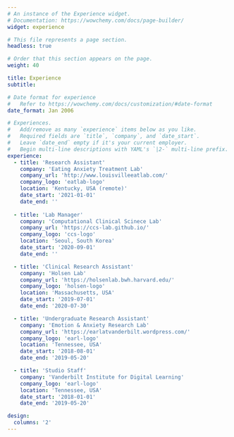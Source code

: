 ```yaml
---
# An instance of the Experience widget.
# Documentation: https://wowchemy.com/docs/page-builder/
widget: experience

# This file represents a page section.
headless: true

# Order that this section appears on the page.
weight: 40

title: Experience
subtitle:

# Date format for experience
#   Refer to https://wowchemy.com/docs/customization/#date-format
date_format: Jan 2006

# Experiences.
#   Add/remove as many `experience` items below as you like.
#   Required fields are `title`, `company`, and `date_start`.
#   Leave `date_end` empty if it's your current employer.
#   Begin multi-line descriptions with YAML's `|2-` multi-line prefix.
experience:
  - title: 'Research Assistant'
    company: 'Eating Anxiety Treatment Lab'
    company_url: 'http://www.louisvilleeatlab.com/'
    company_logo: 'eatlab-logo'
    location: 'Kentucky, USA (remote)'
    date_start: '2021-01-01'
    date_end: ''
        
  - title: 'Lab Manager'
    company: 'Computational Clinical Scinece Lab'
    company_url: 'https://ccs-lab.github.io/'
    company_logo: 'ccs-logo'
    location: 'Seoul, South Korea'
    date_start: '2020-09-01'
    date_end: ''

  - title: 'Clinical Research Assistant'
    company: 'Holsen Lab'
    company_url: 'https://holsenlab.bwh.harvard.edu/'
    company_logo: 'holsen-logo'
    location: 'Massachusetts, USA'
    date_start: '2019-07-01'
    date_end: '2020-07-30'

  - title: 'Undergraduate Research Assistant'
    company: 'Emotion & Anxiety Research Lab'
    company_url: 'https://earlatvanderbilt.wordpress.com/'
    company_logo: 'earl-logo'
    location: 'Tennessee, USA'
    date_start: '2018-08-01'
    date_end: '2019-05-20'

  - title: 'Studio Staff'
    company: 'Vanderbilt Institute for Digital Learning'
    company_logo: 'earl-logo'
    location: 'Tennessee, USA'
    date_start: '2018-01-01'
    date_end: '2019-05-20'

design:
  columns: '2'
---
```

